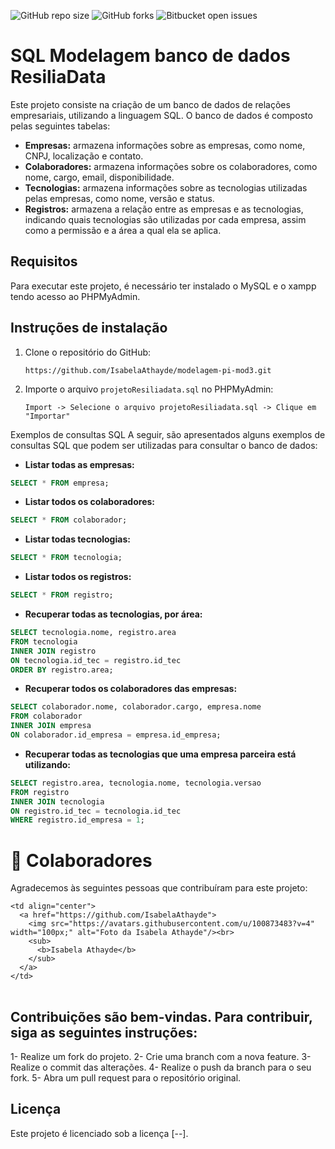 ![GitHub repo size](https://img.shields.io/github/repo-size/iuricode/README-template?style=for-the-badge)
![GitHub forks](https://img.shields.io/github/forks/iuricode/README-template?style=for-the-badge)
![Bitbucket open issues](https://img.shields.io/bitbucket/issues/iuricode/README-template?style=for-the-badge)

# SQL Modelagem banco de dados ResiliaData

Este projeto consiste na criação de um banco de dados de relações empresariais, utilizando a linguagem SQL. O banco de dados é composto pelas seguintes tabelas:

* **Empresas:** armazena informações sobre as empresas, como nome, CNPJ, localização e contato.
* **Colaboradores:** armazena informações sobre os colaboradores, como nome, cargo, email, disponibilidade.
* **Tecnologias:** armazena informações sobre as tecnologias utilizadas pelas empresas, como nome, versão e status.
* **Registros:** armazena a relação entre as empresas e as tecnologias, indicando quais tecnologias são utilizadas por cada empresa, assim como a permissão e a área a qual ela se aplica.

## Requisitos

Para executar este projeto, é necessário ter instalado o MySQL e o xampp tendo acesso ao PHPMyAdmin.

## Instruções de instalação

1. Clone o repositório do GitHub:
   ```
   https://github.com/IsabelaAthayde/modelagem-pi-mod3.git
   ```
3. Importe o arquivo `projetoResiliadata.sql` no PHPMyAdmin:
   ```
   Import -> Selecione o arquivo projetoResiliadata.sql -> Clique em "Importar"
   ```

Exemplos de consultas SQL
A seguir, são apresentados alguns exemplos de consultas SQL que podem ser utilizadas para consultar o banco de dados:

* **Listar todas as empresas:**
```sql
SELECT * FROM empresa;
```

* **Listar todos os colaboradores:**

```sql
SELECT * FROM colaborador;
```

* **Listar todas tecnologias:**

```sql
SELECT * FROM tecnologia;
```

* **Listar todos os registros:**

```sql
SELECT * FROM registro;
```

* **Recuperar todas as tecnologias, por área:**
  
```sql
SELECT tecnologia.nome, registro.area
FROM tecnologia
INNER JOIN registro
ON tecnologia.id_tec = registro.id_tec
ORDER BY registro.area;

```

* **Recuperar todos os colaboradores das empresas:**

```sql
SELECT colaborador.nome, colaborador.cargo, empresa.nome
FROM colaborador
INNER JOIN empresa
ON colaborador.id_empresa = empresa.id_empresa;

```

* **Recuperar todas as tecnologias que uma empresa parceira está utilizando:**

```sql
SELECT registro.area, tecnologia.nome, tecnologia.versao
FROM registro
INNER JOIN tecnologia
ON registro.id_tec = tecnologia.id_tec
WHERE registro.id_empresa = 1;
```

# 🤝 Colaboradores

Agradecemos às seguintes pessoas que contribuíram para este projeto:

<table>
  <tr>
    
    <td align="center">
      <a href="https://github.com/IsabelaAthayde">
        <img src="https://avatars.githubusercontent.com/u/100873483?v=4" width="100px;" alt="Foto da Isabela Athayde"/><br>
        <sub>
          <b>Isabela Athayde</b>
        </sub>
      </a>
    </td>
  </tr>
</table>

## Contribuições são bem-vindas. Para contribuir, siga as seguintes instruções:

1- Realize um fork do projeto.
2- Crie uma branch com a nova feature.
3- Realize o commit das alterações.
4- Realize o push da branch para o seu fork.
5- Abra um pull request para o repositório original.

## Licença

Este projeto é licenciado sob a licença [--].
